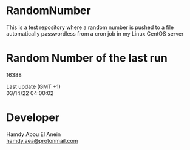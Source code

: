# RandomNumber    
This is a test repository where a random number is pushed to a file automatically passwordless from a cron job in my Linux CentOS server    
# Random Number of the last run   
16388
      
Last update (GMT +1)    
03/14/22 04:00:02
# Developer    
Hamdy Abou El Anein   
hamdy.aea@protonmail.com
